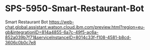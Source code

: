 # SPS-5950-Smart-Restaurant-Bot
Smart Restaurant Bot
https://web-chat.global.assistant.watson.cloud.ibm.com/preview.html?region=eu-gb&integrationID=814a4855-6a7c-49f5-ac6a-852a039b7f71&serviceInstanceID=8014c33f-f108-4581-b8cd-3606c0b0c7e8
